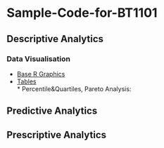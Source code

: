 # Sample-Code-for-BT1101
## Descriptive Analytics
### Data Visualisation
- [Base R Graphics](1-1.md)
- [Tables](1-2.md)</br>
 \* Percentile&Quartiles, Pareto Analysis:
## Predictive Analytics
## Prescriptive Analytics
